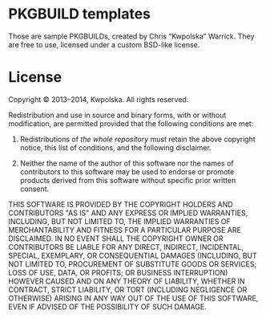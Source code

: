 PKGBUILD templates
==================
Those are sample PKGBUILDs, created by Chris “Kwpolska” Warrick.  They
are free to use, licensed under a custom BSD-like license.

License
=======
Copyright © 2013–2014, Kwpolska.
All rights reserved.

Redistribution and use in source and binary forms, with or without
modification, are permitted provided that the following conditions are
met:

1. Redistributions of *the whole repository* must retain the above
   copyright notice, this list of conditions, and the following
   disclaimer.

2. Neither the name of the author of this software nor the names of
   contributors to this software may be used to endorse or promote
   products derived from this software without specific prior written
   consent.

THIS SOFTWARE IS PROVIDED BY THE COPYRIGHT HOLDERS AND CONTRIBUTORS
"AS IS" AND ANY EXPRESS OR IMPLIED WARRANTIES, INCLUDING, BUT NOT
LIMITED TO, THE IMPLIED WARRANTIES OF MERCHANTABILITY AND FITNESS FOR
A PARTICULAR PURPOSE ARE DISCLAIMED.  IN NO EVENT SHALL THE COPYRIGHT
OWNER OR CONTRIBUTORS BE LIABLE FOR ANY DIRECT, INDIRECT, INCIDENTAL,
SPECIAL, EXEMPLARY, OR CONSEQUENTIAL DAMAGES (INCLUDING, BUT NOT
LIMITED TO, PROCUREMENT OF SUBSTITUTE GOODS OR SERVICES; LOSS OF USE,
DATA, OR PROFITS; OR BUSINESS INTERRUPTION) HOWEVER CAUSED AND ON ANY
THEORY OF LIABILITY, WHETHER IN CONTRACT, STRICT LIABILITY, OR TORT
(INCLUDING NEGLIGENCE OR OTHERWISE) ARISING IN ANY WAY OUT OF THE USE
OF THIS SOFTWARE, EVEN IF ADVISED OF THE POSSIBILITY OF SUCH DAMAGE.
